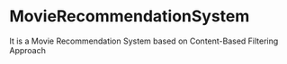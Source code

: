 # MovieRecommendationSystem
It is a Movie Recommendation System based on Content-Based Filtering Approach
